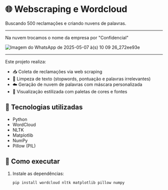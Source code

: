# 🌐 Webscraping e Wordcloud

Buscando 500 reclamações e criando nuvens de palavras.

---
Na nuvem trocamos o nome da empresa por "Confidencial"

![Imagem do WhatsApp de 2025-05-07 à(s) 10 09 26_272ee93e](https://github.com/user-attachments/assets/bab8eb7c-92bb-4630-8bec-6163e04f23a4)

---

Este projeto realiza:

- 📥 Coleta de reclamações via web scraping
- 🧹 Limpeza de texto (stopwords, pontuação e palavras irrelevantes)
- ☁️ Geração de nuvem de palavras com máscara personalizada
- 🎨 Visualização estilizada com paletas de cores e fontes

## 🔧 Tecnologias utilizadas

- Python
- WordCloud
- NLTK
- Matplotlib
- NumPy
- Pillow (PIL)

## 🚀 Como executar

1. Instale as dependências:
   ```bash
   pip install wordcloud nltk matplotlib pillow numpy
